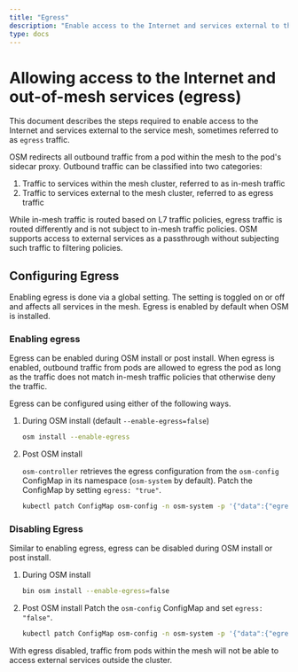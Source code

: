```yaml
---
title: "Egress"
description: "Enable access to the Internet and services external to the service mesh."
type: docs
---
```


# Allowing access to the Internet and out-of-mesh services (egress)

This document describes the steps required to enable access to the Internet and services external to the service mesh, sometimes referred to as `egress` traffic.

OSM redirects all outbound traffic from a pod within the mesh to the pod's sidecar proxy. Outbound traffic can be classified into two categories:

1. Traffic to services within the mesh cluster, referred to as in-mesh traffic
2. Traffic to services external to the mesh cluster, referred to as egress traffic

While in-mesh traffic is routed based on L7 traffic policies, egress traffic is routed differently and is not subject to in-mesh traffic policies. OSM supports access to external services as a passthrough without subjecting such traffic to filtering policies.


## Configuring Egress

Enabling egress is done via a global setting. The setting is toggled on or off and affects all services in the mesh. Egress is enabled by default when OSM is installed.

### Enabling egress
Egress can be enabled during OSM install or post install. When egress is enabled, outbound traffic from pods are allowed to egress the pod as long as the traffic does not match in-mesh traffic policies that otherwise deny the traffic.

Egress can be configured using either of the following ways.
1. During OSM install (default `--enable-egress=false`)
	```bash
	osm install --enable-egress
	```

2. Post OSM install

	`osm-controller` retrieves the egress configuration from the `osm-config` ConfigMap in its namespace (`osm-system` by default). Patch the ConfigMap by setting `egress: "true"`.
	```bash
	kubectl patch ConfigMap osm-config -n osm-system -p '{"data":{"egress":"true"}}' --type=merge
	```

### Disabling Egress

Similar to enabling egress, egress can be disabled during OSM install or post install.
1. During OSM install
	```bash
	bin osm install --enable-egress=false
	```

2. Post OSM install
	Patch the `osm-config` ConfigMap and set `egress: "false"`.
	```bash
	kubectl patch ConfigMap osm-config -n osm-system -p '{"data":{"egress":"false"}}' --type=merge
    ```

With egress disabled, traffic from pods within the mesh will not be able to access external services outside the cluster.
